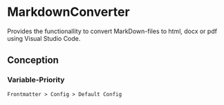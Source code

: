 # MarkdownConverter
Provides the functionallity to convert MarkDown-files to html, docx or pdf using Visual Studio Code.

## Conception
### Variable-Priority
```
Frontmatter > Config > Default Config
```
